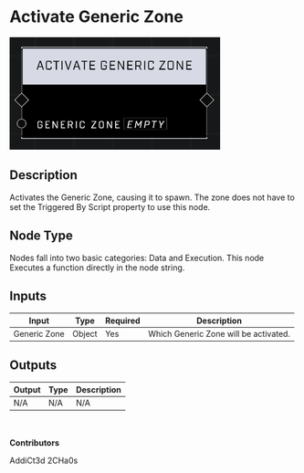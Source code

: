 # Activate Generic Zone
![alt text](../../../.gitbook/assets/activate-generic-zone.png)
## Description
Activates the Generic Zone, causing it to spawn. The zone does not have to set the Triggered By Script property to use this node.

## Node Type
Nodes fall into two basic categories: Data and Execution. This node Executes a function directly in the node string.

## Inputs
| Input | Type | Required | Description |
|------------------|------------------|----------|--------------------------------------------------------------|
| Generic Zone | Object | Yes | Which Generic Zone will be activated. |

## Outputs
| Output | Type | Description |
|------------------|------------------|--------------------------------------------------------------|
| N/A | N/A | N/A |

\
\
**Contributors**

AddiCt3d 2CHa0s
